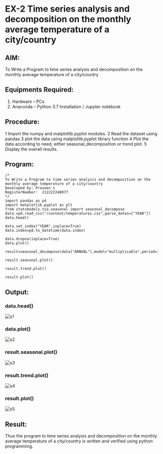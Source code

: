 # EX-2 Time series analysis and decomposition on the monthly average temperature of a city/country 

## AIM:
To Write a Program to time series analysis and decomposition on the monthly average temperature of a city/country 

## Equipments Required:
1. Hardware – PCs
2. Anaconda – Python 3.7 Installation / Jupyter notebook

## Procedure:
   1 Import the numpy and matplotlib.pyplot modules.
   2 Read the dataset using pandas
   3 plot the data using matplotlib.pyplot library function
   4 Plot the data according to need, either seasonal_decomposition or trend plot.
   5 Display the overall results.
  
  

## Program:
```
/*
To Write a Program to time series analysis and decomposition on the monthly average temperature of a city/country 
Developed by: Praveen s
RegisterNumber:  212222240077
*/
import pandas as pd
import matplotlib.pyplot as plt
from statsmodels.tsa.seasonal import seasonal_decompose
data =pd.read_csv("/content/temperatures.csv",parse_dates=["YEAR"])
data.head()

data.set_index("YEAR",inplace=True)
data.index=pd.to_datetime(data.index)

data.dropna(inplace=True)
data.plot()

result=seasonal_decompose(data["ANNUAL"],model="multiplicable",period=12)

result.seasonal.plot()

result.trend.plot()

result.plot()
```
## Output:
### data.head()
![s1](https://github.com/praveenst13/-perform-time-series-analysis-and-decomposition-on-the-monthly-average-temperature-of-a-city-country/assets/118787793/9611d5be-5ea5-4ddd-be74-dbcd7a4a7dbc)


### data.plot()

![s2](https://github.com/praveenst13/-perform-time-series-analysis-and-decomposition-on-the-monthly-average-temperature-of-a-city-country/assets/118787793/5bcf5dc7-53d1-4cb6-b010-22e9940c62d3)
### result.seasonal.plot()
![s3](https://github.com/praveenst13/-perform-time-series-analysis-and-decomposition-on-the-monthly-average-temperature-of-a-city-country/assets/118787793/a15d8391-c63f-4d81-a84b-78de8fa21f39)

### result.trend.plot()

![s4](https://github.com/praveenst13/-perform-time-series-analysis-and-decomposition-on-the-monthly-average-temperature-of-a-city-country/assets/118787793/7cd52086-4702-425e-95a9-5fe48a01f57b)
### result.plot()
![s5](https://github.com/praveenst13/-perform-time-series-analysis-and-decomposition-on-the-monthly-average-temperature-of-a-city-country/assets/118787793/855e6de5-a200-4b67-ab72-c1bff2bda08a)



## Result:
Thus the program to  time series analysis and decomposition on the monthly average temperature of a city/country  is written and verified using python programming.
